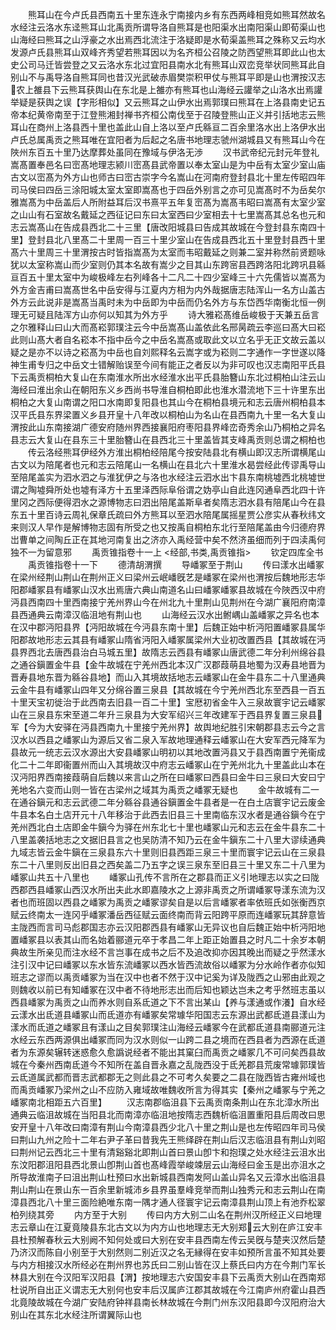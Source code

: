 <!-- { "loadSidebar": true } -->
　　熊耳山在今卢氏县西南五十里东连永宁南接内乡有东西两峰相竞如熊耳然故名水经注云洛水东迳熊耳山北禹贡所谓导洛自熊耳是也阳渠水出南阳渠山即荀渠山也山海经曰熊耳之山浮豪之水出焉西北流注于洛疑即是水荀渠盖熊耳之殊称又云均水发源卢氏县熊耳山双峰齐秀望若熊耳因以为名齐桓公召陵之防西望熊耳即此山也太史公司马迁皆尝登之又云洛水东北过宜阳县南水北有熊耳山双峦竞举状同熊耳此自别山不与禹导洛自熊耳同也昔汉光武破赤眉樊崇积甲仗与熊耳平即是山也渭按汉志农上雒县下云熊耳获舆山在东北是上雒亦有熊耳也山海经云讙举之山洛水出焉讙举疑是获舆之误【字形相似】又云熊耳之山伊水出焉郭璞曰熊耳在上洛县南史记五帝本纪黄帝南至于江登熊湘封禅书齐桓公南伐至于召陵登熊山正义并引括地志云熊耳山在商州上洛县西十里也盖此山自上洛以至卢氏緜亘二百余里洛水出上洛伊水出卢氏总属禹贡之熊耳唯在宜阳者为后起之名唐书地理志虢州湖城县又有熊耳山今在陜州东百五十里乃达摩葬处虽同在豫域与伊洛无渉
　　汉书武帝纪元封元年登礼嵩髙置奉邑名曰崈髙地理志颍川崈髙县武帝置以奉太室山是为中岳有太室少室山庙古文以崈髙为外方山也师古曰崈古崇字今名嵩山在河南府登封县北十里左传昭四年司马侯曰四岳三涂阳城太室太室即嵩髙也于四岳外别言之亦可见嵩髙时不为岳矣尔雅嵩髙为中岳盖后人所附益耳后汉书熹平五年复崈髙为嵩髙韦昭曰嵩髙有太室少室之山山有石室故名戴延之西征记曰东曰太室西曰少室相去十七里嵩髙其总名也元和志云嵩髙山在告成县西北二十三里【唐改阳城县曰告成其故城在今登封县东南四十里】登封县北八里髙二十里周一百三十里少室山在告成县西北五十里登封县西十里髙六十里周三十里渭按古时皆指嵩髙为太室而韦昭戴延之则兼二室并称然前贤题咏犹以太室称嵩山而少室则仍其本名故有嵩少之目其山东跨宻县西跨洛阳北跨巩县緜亘百五十里太室中为峻极峰左右列峰各十二凡二十四少室峰三十六先儒皆以嵩髙为外方金吉甫曰嵩髙世名中岳安得与江夏内方相为内外哉据唐志陆浑山一名方山盖古外方云此说非是嵩髙当禹时未为中岳即为中岳而仍名外方与东岱西华南衡北恒一例理无可疑且陆浑方山亦何以知其为外方乎
　　诗大雅崧髙维岳峻极于天兼五岳言之尔雅释山曰山大而髙崧郭璞注云今中岳嵩髙山盖依此名邢昺疏云李巡曰髙大曰崧此则山髙大者自名崧本不指中岳今之中岳名嵩髙或取此文以立名乎无正文故云盖以疑之是亦不以诗之崧髙为中岳也自刘熙释名云嵩字或为崧则二字通作一字世遂以降神生甫专归之中岳文士错解贻误至今间有能正之者反以为非可叹也汉志南阳平氏县下云禹贡桐柏大复山在东南淮水所出水经淮水出平氏县胎簪山东北过桐柏山注云山海经曰淮出余山在朝阳东义乡西尚书导淮自桐柏即此也淮水潜流地下三十许里东出桐柏之大复山南谓之阳口水南即复阳县也其山今在桐柏县境元和志云唐州桐柏县本汉平氏县东界梁置义乡县开皇十八年改以桐柏山为名山在县西南九十里一名大复山渭按此山东南接湖广德安府随州界西接襄阳府枣阳县界峰峦奇秀余山乃桐柏之异名县志云大复山在县东三十里胎簪山在县西北三十里盖皆其支峰禹贡则总谓之桐柏也
　　传云洛经熊耳伊经外方淮出桐柏经陪尾今按安陆县北有横山即汉志所谓横尾山古文以为陪尾者也元和志云陪尾山一名横山在县北六十里淮水曷尝经此传谬禹导山至陪尾盖实为泗水泗之与淮犹伊之与洛也水经注云泗水出卞县东南桃墟西北桃墟世谓之陶墟舜所处也墟有泽方十五里泽西际阜俗谓之妫亭山自此连冈通阜西北四十许里冈之西际便得泗水之源博物志曰泗出陪尾盖斯阜者矣隋志泗水县有陪尾山今在县东五十里百诗云周礼保章氏疏曰外方熊耳以至泗水陪尾属摇星贾公彦实从春秋纬文来则汉人早作是解博物志固有所受之也又按禹自桐柏东北行至陪尾盖由今归德府界岀曹单之间陶丘正在其地河南复出之济亦入禹经营中矣不然济虽细而列于四渎禹何独不一为留意邪
　　禹贡锥指卷十一上
<经部,书类,禹贡锥指>
　　钦定四库全书
　　禹贡锥指卷十一下
　　德清胡渭撰
　　导嶓冢至于荆山
　　传曰漾水出嶓冢在梁州经荆山荆山在荆州正义曰梁州云岷嶓旣艺是嶓冢在梁州也渭按后魏地形志华阳郡嶓冢县有嶓冢山汉水出焉唐六典山南道名山曰嶓冢嶓冢县故城在今陜西汉中府沔县西南四十里西南接宁羌州界山今在州北九十里荆山见荆州在今湖广襄阳府南漳县西通典云南漳汉临沮地有荆山也
　　山海经云汉水出鲋嵎山盖嶓冢之异名也本在汉中郡沔阳县界【沔阳故城在今沔县东南十里】后魏正始中析沔阳置嶓冢县属华阳郡故地形志云其县有嶓冢山隋省沔阳入嶓冢属梁州大业初改置西县【其故城在沔县界西北去唐西县治白马城五里】故隋志云西县有嶓冢山唐武德二年分利州绵谷县之通谷鎭置金牛县【金牛故城在宁羌州西北本汉广汉郡葭萌县地蜀为汉寿县地晋为晋寿县地东晋为緜谷县地】而山入其境故括地志云嶓冢山在金牛县东二十八里通典云金牛县有嶓冢山四年又分绵谷置三泉县【其故城在今宁羌州西北东至西县一百五十里天宝初徙治于此西南去旧县一百二十里】宝厯初省金牛入三泉故寰宇记云嶓冢山在三泉县东宋至道二年升三泉县为大安军绍兴三年改建军于西县界复置三泉县军【今为大安驿在沔县西南九十里接宁羌州界】故舆地纪胜引宋朝郡县志云今之言汉水以西县之嶓冢山为源后又省二泉入军故地理通释云嶓冢山在大安军西元降军为县故元一统志云汉水源出大安县嶓冢山明初以其地改置沔县又于县西南置宁羌衞成化二十二年即衞置州而山入其境故汉中府志云嶓冢山在宁羌州北九十里盖此山本在汉沔阳界西南接葭萌自后魏以来言山之所在曰嶓冢曰西县曰金牛曰三泉曰大安曰宁羌地名六变而山则一皆在古梁州之域其为禹贡之嶓冢无疑也
　　金牛故城有二一在通谷鎭元和志云武德二年分緜谷县通谷鎭置金牛县者是一在白土店寰宇记云废金牛县本名白土店开元十八年移治于此西去旧县三十里南临东汉水者是通谷鎭今在宁羌州西北白土店即金牛鎭今为驿在州东北七十里也嶓冢山元和志云在金牛县东二十八里盖袭括地志之文据旧县言之也吴防清不知乃云在金牛鎭东二十八里大谬续通典九域志皆云金牛鎭在三泉县东六十里则旧县西距三泉三十里而寰宇记云山在三泉县东二十八里则反出旧县之西矣盖二乃五字之误三泉东至旧县三十里又东二十八里为嶓冢山共五十八里也
　　嶓冢山孔传不言所在之郡县而正义引地理志以实之曰陇西郡西县嶓冢山西汉水所出夫此水即嘉陵水之上源非禹贡之所谓嶓冢导漾东流为汉者也而班固以西县之嶓冢为禹贡之嶓冢谬矣自是以后言嶓冢者率依班氏如张衡西京赋云终南太一连冈乎嶓冢潘岳西征赋云面终南而背云阳跨平原而连嶓冢玩其辞意皆主陇西而言司马彪郡国志亦云汉阳郡西县有嶓冢山无异议也自后魏正始中析沔阳地置嶓冢县以表其山而名始着郦道元卒于孝昌二年上距正始置县之时凡二十余岁本朝典故生所亲见而注水经不言岂事在成书之后不及追改抑亦因其晚出而疑之乎然漾水注引汉中记曰嶓冢以东水皆东流嶓冢以西水皆西流故俗以嶓冢为分水岭作者亦似知班志之谬而以禹贡嶓冢为当在汉中也者不然于汉中记奚为详及陇西之山邪由此观之则魏收以前已有知嶓冢在汉中者不待地形志出而后知也颖达岂未之考乎然班志虽以西县嶓冢为禹贡之山而养水则自系氐道之下不言出某山【养与漾通或作瀁】自水经云漾水出氐道县嶓冢山而氐道亦有嶓冢矣常璩华阳国志云东源出武都氐道县漾山为漾水而氐道之嶓冢且有漾山之目矣郭璞注山海经云嶓冢今在武都氐道县南郦道元注水经云东西两源俱出嶓冢而同为汉水则似一山跨二县之境而在西县者为西源在氐道者为东源矣辗转迷惑愈久愈譌说经者不能出其窠臼而禹贡之嶓冢几不可问矣西县故城在今秦州西南氐道今不知所在盖自晋永嘉之乱陇西没于氐羌郡县荒废常璩郭璞皆云氐道属武都而晋志武都郡无之则此县之不可考久矣要之二县在陇西皆古雍州域也而禹贡嶓冢乃梁州之山不应防入雍域故唯魏收所言为得其实【秦州之嶓冢与宁羌之嶓冢南北相距五六百里】
　　汉志南郡临沮县下云禹贡南条荆山在东北漳水所出通典云临沮故城在当阳县北而南漳亦临沮地按隋志西魏析临沮置重阳县后周改曰思安开皇十八年改曰南漳有荆山今南漳县西少北八十里之荆山是也左传昭四年司马侯曰荆山九州之险十二年右尹子革曰昔我先王熊绎辟在荆山后汉志临沮县有荆山刘昭曰荆州记云西北三十里有清谿谿北即荆山首曰景山卽卞和抱璞之处水经注云沮水出东汶阳郡沮阳县西北景山卽荆山首也髙峰霞举峻竦层云山海经曰金玉是出亦沮水之所导故淮南子曰沮出荆山杜预曰水出新城县西南发阿山盖山异名又云漳水出临沮县荆山荆山在景山东一百余里新城沛乡县界虽羣峰竞举而荆山独秀元和志云荆山在南漳县西北八十里三面险絶唯东南一隅才通人径寰宇记云南漳县荆山顶上有池乔松翠柏列绕其旁
　　内方至于大别
　　传曰内方大别二山名在荆州汉所经正义曰地理志云章山在江夏竟陵县东北古文以为内方山也地理志无大别郑云大别在庐江安丰县杜预解春秋云大别阙不知何处或曰大别在安丰县西南左传云吴旣与楚夹汉然后楚乃济汉而陈自小别至于大别然则二别近汉之名无縁得在安丰如预所言虽不知其处要与内方相接汉水所经必在荆州界也苏氏曰二别山皆在汉上蔡氏曰内方在今荆门军长林县大别在今汉阳军汉阳县【渭】按地理志六安国安丰县下云禹贡大别山在西南郑杜说所自出正义谓志无大别何也安丰后汉属庐江郡其故城在今江南庐州府霍山县西北竟陵故城在今湖广安陆府钟祥县南长林故城在今荆门州东汉阳县即今汉阳府治大别山在其东北水经注所谓翼际山也
